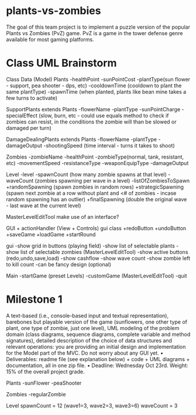 # plants-vs-zombies

The goal of this team project is to implement a puzzle version of the popular Plants vs
Zombies (PvZ) game. PvZ is a game in the tower defense genre available for most
gaming platforms.

# Class UML Brainstorm

Class Data (Model)
Plants
-healthPoint
-sunPointCost
-plantType(sun flower - support, pea shooter - dps, etc)
-cooldownTime (cooldown to plant the same plantType)
-spawnTime (when planted, plants like bean mine takes a few turns to activate)

SupportPlants extends Plants
-flowerName
-plantType
-sunPointCharge
-specialEffect (slow, burn, etc - could use equals method to check if zombies can resist, in the conditions the zombie will than be slowed or damaged per turn)

DamageDealingPlants extends Plants
-flowerName
-plantType
-damageOutput
-shootingSpeed (time interval - turns it takes to shoot)

Zombies
-zombieName
-healthPoint
-zombieType(normal, tank, resistant, etc)
-movementSpeed
-resistanceType
-weaponEquipType
-damageOutput

Level
-level
-spawnCount (how many zombie spawns at that level)
-waveCount (zombies spawning per wave in a level)
-listOfZombiesToSpawn
+randomSpawning (spawn zombies in random rows)
+strategicSpawning (spawn next zombie at a row without plant and <# of zombies - incase random spawning has an outlier)
+finalSpawning (double the original wave - last wave at the current level)

MasterLevelEditTool
make use of an interface?

GUI + actionHandler (View + Controls)
gui class
+redoButton
+undoButton
+saveGame
+loadGame
+startRound

gui 
-show grid in buttons (playing field)
-show list of selectable plants
-show list of selectable zombies (MasterLevelEditTool)
-show active buttons (redo,undo,save,load)
-show cashflow
-show wave count
-show zombie left to kill count
-can be fancy design (optional)

Main
-startGame (preset Levels)
-customGame (MasterLevelEditTool)
-quit

# Milestone 1

A text-based (i.e., console-based input and textual representation), barebones
but playable version of the game (sunflowers, one other type of plant, one type of
zombie, just one level), UML modeling of the problem domain (class diagrams, sequence
diagrams, complete variable and method signatures), detailed description of the choice of
data structures and relevant operations: you are providing an initial design and
implementation for the Model part of the MVC. Do not worry about any GUI yet.
• Deliverables: readme file (see explanation below) + code + UML diagrams +
documentation, all in one zip file.
• Deadline: Wednesday Oct 23rd. Weight: 15% of the overall project grade. 

Plants
-sunFlower
-peaShooter

Zombies
-regularZombie

Level
spawnCount = 12 (wave1=3, wave2=3, wave3=6)
waveCount = 3
